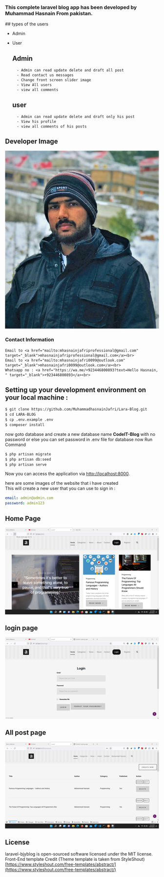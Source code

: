 <h3 >
This complete laravel blog app has been developed by <b>Muhammad Hasnain</b> From pakistan.
    </h3>
## types of the users  

- Admin
- User


    ## Admin
        - Admin can read update delete and draft all post 
        - Read contact us messages
        - Change front screen slider image 
        - View All users
        - view all comments
    ## user
        - Admin can read update delete and draft only his post 
        - View his profile
        - view all comments of his posts
    
## Developer Image
![developer](./public/images/Developer.jpg)
<br>
### Contact Information
    Email to <a href="mailto:mhasnainjafriprofessional@gmail.com" target="_blank">mhasnainjafriprofessional@gmail.com</a><br>
    Email to <a href="mailto:mhasnainjafri0099@outlook.com" target="_blank">mhasnainjafri0099@outlook.com</a><br>
    Whatsapp no : <a href="https://wa.me/+923446800893?text=Hello Hasnain, " target="_blank">+923446800893</a><br>


## Setting up your development environment on your local machine :
```bash
$ git clone https://github.com/MuhammadhasnainJafri/Lara-Blog.git
$ cd LARA-BLOG
$ cp .env.example .env
$ composer install

```
now goto database and create a new database name <b>CodeIT-Blog</b> with no password or else you can set password in .env file for database
now Run Command
```bash
$ php artisan migrate 
$ php artisan db:seed
$ php artisan serve
```
Now you can access the application via [http://localhost:8000](http://localhost:8000).

here are some images of the website that i have created  
This will create a new user that you can use to sign in :
```yml
email: admin@admin.com
password: admin123
```

## Home Page

![home_page](./public/images/home.png)

## login page

![login](./public/images/login.png)

## All post page   
![All_Post](./public/images/post.png)


## License

laravel-bjyblog is open-sourced software licensed under the MIT license.<br>
 Front-End template Credit (Theme template is taken from StyleShout)
[https://www.styleshout.com/free-templates/abstract/](https://www.styleshout.com/free-templates/abstract/)


